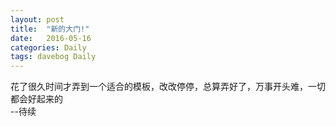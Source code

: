 ```yaml
---
layout: post
title:  "新的大门!"
date:   2016-05-16
categories: Daily
tags: davebog Daily
---
```

花了很久时间才弄到一个适合的模板，改改停停，总算弄好了，万事开头难，一切都会好起来的  
--待续
